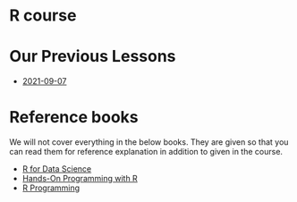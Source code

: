 # R course


# Our Previous Lessons

- [2021-09-07](2021/2021-09-07.md)


# Reference books

We will not cover everything in the below books.
They are given so that you can read them for reference explanation in addition to given in the course.

- [R for Data Science](https://r4ds.had.co.nz)
- [Hands-On Programming with R](https://rstudio-education.github.io/hopr/basics.html)
- [R Programming](https://leanpub.com/rprogramming)



